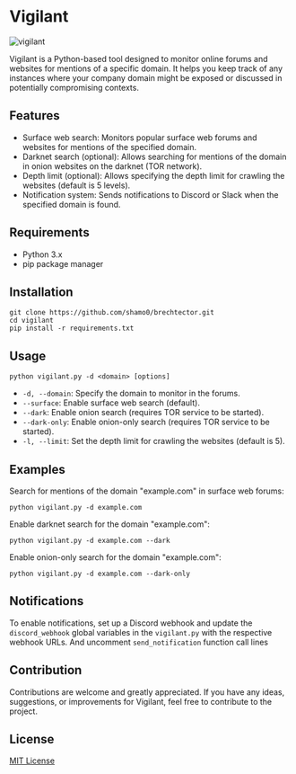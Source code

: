 # Vigilant

![vigilant](https://github.com/shamo0/vigilant/assets/48299520/69687ae3-18c8-4591-aae3-7bb26191dc79)

Vigilant is a Python-based tool designed to monitor online forums and websites for mentions of a specific domain. It helps you keep track of any instances where your company domain might be exposed or discussed in potentially compromising contexts.

## Features

- Surface web search: Monitors popular surface web forums and websites for mentions of the specified domain.
- Darknet search (optional): Allows searching for mentions of the domain in onion websites on the darknet (TOR network).
- Depth limit (optional): Allows specifying the depth limit for crawling the websites (default is 5 levels).
- Notification system: Sends notifications to Discord or Slack when the specified domain is found.

## Requirements

- Python 3.x
- pip package manager

## Installation


```
git clone https://github.com/shamo0/brechtector.git
cd vigilant
pip install -r requirements.txt
```

## Usage

```
python vigilant.py -d <domain> [options]
```

- `-d, --domain`: Specify the domain to monitor in the forums.
- `--surface`: Enable surface web search (default).
- `--dark`: Enable onion search (requires TOR service to be started).
- `--dark-only`: Enable onion-only search (requires TOR service to be started).
- `-l, --limit`: Set the depth limit for crawling the websites (default is 5).

## Examples

Search for mentions of the domain "example.com" in surface web forums:
```
python vigilant.py -d example.com
```
Enable darknet search for the domain "example.com":
```
python vigilant.py -d example.com --dark
```
Enable onion-only search for the domain "example.com":
```
python vigilant.py -d example.com --dark-only
```

## Notifications

To enable notifications, set up a Discord webhook and update the `discord_webhook` global variables in the `vigilant.py` with the respective webhook URLs. And uncomment `send_notification` function call lines

## Contribution

Contributions are welcome and greatly appreciated. If you have any ideas, suggestions, or improvements for Vigilant, feel free to contribute to the project.

## License

[MIT License](LICENSE)
